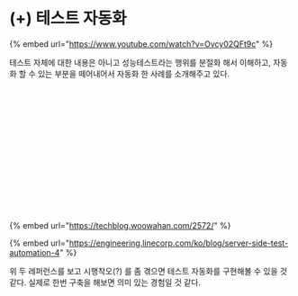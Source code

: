 # (+) 테스트 자동화

{% embed url="https://www.youtube.com/watch?v=Ovcy02QFt9c" %}

테스트 자체에 대한 내용은 아니고 성능테스트라는 행위를 분절화 해서 이해하고, 자동화 할 수 있는 부분을 떼어내어서 자동화 한 사례를 소개해주고 있다.

<figure><img src="../../.gitbook/assets/K-001 (1).png" alt=""><figcaption></figcaption></figure>

<figure><img src="../../.gitbook/assets/K-002 (1).png" alt=""><figcaption></figcaption></figure>

<figure><img src="../../.gitbook/assets/K-003 (1).png" alt=""><figcaption></figcaption></figure>

<figure><img src="../../.gitbook/assets/K-004 (1).png" alt=""><figcaption></figcaption></figure>

<figure><img src="../../.gitbook/assets/K-005.png" alt=""><figcaption></figcaption></figure>

<figure><img src="../../.gitbook/assets/K-006 (1).png" alt=""><figcaption></figcaption></figure>

<figure><img src="../../.gitbook/assets/K-007 (1).png" alt=""><figcaption></figcaption></figure>

<figure><img src="../../.gitbook/assets/K-008 (1).png" alt=""><figcaption></figcaption></figure>

<figure><img src="../../.gitbook/assets/K-009.png" alt=""><figcaption></figcaption></figure>

<figure><img src="../../.gitbook/assets/K-010 (1).png" alt=""><figcaption></figcaption></figure>

<figure><img src="../../.gitbook/assets/K-011.png" alt=""><figcaption></figcaption></figure>

<figure><img src="../../.gitbook/assets/K-012 (1).png" alt=""><figcaption></figcaption></figure>

<figure><img src="../../.gitbook/assets/K-013.png" alt=""><figcaption></figcaption></figure>

<figure><img src="../../.gitbook/assets/K-014 (1).png" alt=""><figcaption></figcaption></figure>

<figure><img src="../../.gitbook/assets/K-015.png" alt=""><figcaption></figcaption></figure>

<figure><img src="../../.gitbook/assets/K-016.png" alt=""><figcaption></figcaption></figure>

<figure><img src="../../.gitbook/assets/K-017 (1).png" alt=""><figcaption></figcaption></figure>



{% embed url="https://techblog.woowahan.com/2572/" %}

{% embed url="https://engineering.linecorp.com/ko/blog/server-side-test-automation-4" %}

위 두 레퍼런스를 보고 시행착오(?) 를 좀 겪으면 테스트 자동화를 구현해볼 수 있을 것 같다. 실제로 한번 구축을 해보면 의미 있는 경험일 것 같다.
